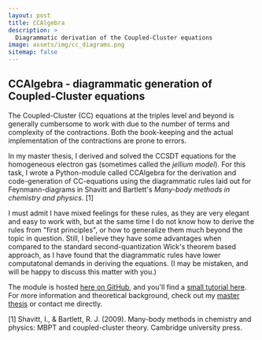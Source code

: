 ```yaml
---
layout: post
title: CCAlgebra
description: >
  Diagrammatic derivation of the Coupled-Cluster equations
image: assets/img/cc_diagrams.png
sitemap: false
---
```


## CCAlgebra - diagrammatic generation of Coupled-Cluster equations

The Coupled-Cluster (CC) equations at the triples level and beyond is generally cumbersome to work with due to the number of terms and complexity of the contractions. Both the book-keeping and the actual implementation of the contractions are prone to errors. 

In my master thesis, I derived and solved the CCSDT equations for the homogeneous electron gas (sometimes called the *jellium model*). For this task, I wrote a Python-module called CCAlgebra for the derivation and code-generation of CC-equations using the diagrammatic rules laid out for Feynmann-diagrams in Shavitt and Bartlett's *Many-body methods in chemistry and physics*. [1] 

I must admit I have mixed feelings for these rules, as they are very elegant and easy to work with, but at the same time I do not know how to derive the rules from "first principles", or how to generalize them much beyond the topic in question. Still, I believe they have some advantages when compared to the standard second-quantization Wick's theorem based approach, as I have found that the diagrammatic rules have lower computatonal demands in deriving the equations. (I may be mistaken, and will be happy to discuss this matter with you.)

The module is hosted <a href="https://github.com/audunsh/CCAlgebra">here on GitHub</a>, and you'll find a <a href="http://audunsh.github.io/ccalg_web.html">small tutorial here</a>. For more information and theoretical background, check out my <a href="https://www.duo.uio.no/handle/10852/49748">master thesis</a> or contact me directly.

[1] Shavitt, I., & Bartlett, R. J. (2009). Many-body methods in chemistry and physics: MBPT and coupled-cluster theory. Cambridge university press.